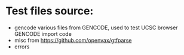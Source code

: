 
# Test files source:
- gencode
  various files from GENCODE, used to test UCSC browser GENCODE import code 
- misc
  from https://github.com/openvax/gtfparse
- errors
  

